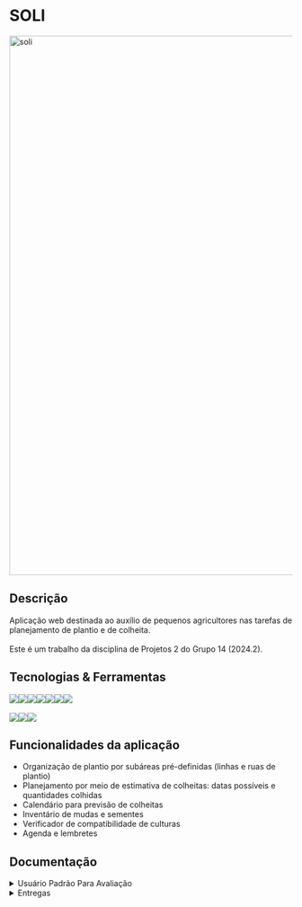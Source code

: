 # SOLI
<img width="960" alt="soli" src="https://github.com/user-attachments/assets/042b3195-8845-4e89-bdf9-a105b7110a77">

## Descrição

  Aplicação web destinada ao auxílio de pequenos agricultores nas tarefas de planejamento de plantio e de colheita. <br><br>
  Este é um trabalho da disciplina de Projetos 2 do Grupo 14 (2024.2).

## Tecnologias & Ferramentas
<div style="display: flex; align-items: center; text-decoration: green;">
  <img src="https://img.shields.io/badge/Python-F46036?style=for-the-badge&logo=python&logoColor=white&color=darkred"/>
  <img src="https://img.shields.io/badge/Django-3C3744?style=for-the-badge&logo=django&logoColor=white&color=green"/>
  <img src="https://img.shields.io/badge/javascript-3C3744?style=for-the-badge&logo=javascript&logoColor=white&color=darkorange"/>
  <img src="https://img.shields.io/badge/html5-F46036?style=for-the-badge&logo=html5&logoColor=white&color=darkred"/>
  <img src="https://img.shields.io/badge/css3-3C3744?style=for-the-badge&logo=css3&logoColor=white&color=green"/>
  <img src="https://img.shields.io/badge/Microsoft_Azure-F46036?style=for-the-badge&logo=microsoft-azure&logoColor=white&color=darkorange"/>  
  <img src="https://img.shields.io/badge/sqlite-F46036?style=for-the-badge&logo=sqlite&logoColor=white&color=darkred"/>
</div>

<br>

<div style="display: flex; align-items: center; text-decoration: none;">
  <a href="https://lavisilva.atlassian.net/jira/software/projects/GRUPO14/boards/2/backlog?atlOrigin=eyJpIjoiNzNiMGM0MWQzMDJjNDM3NmFlMDQwNDgxM2MyZDA2OTIiLCJwIjoiaiJ9">
  <img src="https://img.shields.io/badge/Jira-F46036?style=for-the-badge&logo=Jira&logoColor=white&color=darkred"/>
  </a>
    <img src="https://img.shields.io/badge/figma-3C3744?style=for-the-badge&logo=figma&logoColor=white&color=green"/>
  <a href="https://drive.google.com/drive/folders/0AKc0fMeb1Ho1Uk9PVA">
    <img src="https://img.shields.io/badge/google_drive-white?style=for-the-badge&logo=google%20drive&logoColor=white&color=darkorange"/>
  </a>

</div>

## Funcionalidades da aplicação
- Organização de plantio por subáreas pré-definidas (linhas e ruas de plantio)
- Planejamento por meio de estimativa de colheitas: datas possíveis e quantidades colhidas
- Calendário para previsão de colheitas
- Inventário de mudas e sementes
- Verificador de compatibilidade de culturas
- Agenda e lembretes
  
## Documentação 
 <details>
    <summary> Usuário Padrão Para Avaliação </summary>
   
## Login
   
   `userpadrao` <br>
   
## Senha
   
   `1234` <br>
 </details>
  <details>
    <summary> Entregas </summary>
    <br>

# SR1

## Links Importantes

- [![Projeto no Jira](https://img.shields.io/badge/Projeto_no_Jira-darkred?style=for-the-badge)](https://lavisilva.atlassian.net/jira/software/projects/GRUPO14/boards/2)
- [![Projeto no Azure](https://img.shields.io/badge/Projeto_no_Azure-green?style=for-the-badge)](https://solii.azurewebsites.net/)
- [![Histórias de Usuário & Casos de Validação](https://img.shields.io/badge/Histórias_de_Usuário_&_Casos_de_Validação-darkorange?style=for-the-badge)](https://docs.google.com/document/d/1Nlfym9ceT_gdukjQM9eDqAuaPmE5F-kmyH7DdIoZtjk/edit)
- [![Protótipo de Baixa Fidelidade](https://img.shields.io/badge/Protótipo_de_Baixa_Fidelidade-darkred?style=for-the-badge)](https://www.figma.com/design/d1f6Stw0ryJXOjsPtcDlo7/Wireframes-Kit-%5BFree%5D-(Community)?node-id=203-5106&node-type=canvas&t=cBu9eLt6sPMpZXCm-0)
- [![Protótipo de Média Fidelidade](https://img.shields.io/badge/Protótipo_de_Média_Fidelidade-green?style=for-the-badge)](https://www.canva.com/design/DAGR5xQ9w7E/_GkGlgfhM4aPaMRp7L5tnQ/view?utm_content=DAGR5xQ9w7E&utm_campaign=designshare&utm_medium=link&utm_source=editor#1)
- [![Screencast - Protótipo](https://img.shields.io/badge/Screencast_Protótipo-darkorange?style=for-the-badge)](https://drive.google.com/file/d/1Q3HtKww-fAeXLw0FFdEnYBAXwOex5T_3/view?usp=drive_link)
- [![Screencast - Azure](https://img.shields.io/badge/Screencast_Azure-darkred?style=for-the-badge)](https://drive.google.com/file/d/1J1CEi5omruilJOVKzwjWywF9sk7C5hcp/view?usp=drive_link)
- [![Planejamento de Atividades do Sistema](https://img.shields.io/badge/Planejamento_de_Atividades_do_Sistema-green?style=for-the-badge)](https://docs.google.com/document/d/1BFCtaFfXhoWzzpZ2c3dUWWdhqzVSi1nI5xYj5QMgJI4/edit)
- [![Apresentação SR1](https://img.shields.io/badge/Apresentação_SR1-darkorange?style=for-the-badge)](https://www.canva.com/design/DAGT2JFl8lI/2zvHTO7VBRy-iiGYfFIi3A/edit)


# SR2

## Links Importantes

- [![Projeto no Jira](https://img.shields.io/badge/Projeto_no_Jira-darkred?style=for-the-badge)](https://lavisilva.atlassian.net/jira/software/projects/GRUPO14/boards/2)
- [![Projeto no Azure](https://img.shields.io/badge/Projeto_no_Azure-green?style=for-the-badge)](https://solii.azurewebsites.net/)
- [![Histórias de Usuário & Casos de Validação](https://img.shields.io/badge/Histórias_de_Usuário_&_Casos_de_Validação-darkorange?style=for-the-badge)](https://docs.google.com/document/d/1Nlfym9ceT_gdukjQM9eDqAuaPmE5F-kmyH7DdIoZtjk/edit)
- [![Protótipo de Alta Fidelidade](https://img.shields.io/badge/Protótipo_de_Alta_Fidelidade-darkred?style=for-the-badge)](https://www.figma.com/proto/d1f6Stw0ryJXOjsPtcDlo7/Wireframes-Kit-%5BFree%5D-(Community)?node-id=745-1023&node-type=canvas&m=dev&scaling=scale-down&content-scaling=fixed&page-id=203%3A5106&starting-point-node-id=632%3A630&show-proto-sidebar=1)
- [![Drive com os Screencasts](https://img.shields.io/badge/Drive_com_os_Screencasts-green?style=for-the-badge)](https://drive.google.com/drive/folders/1WNxEkzC31fS-TRQKb1DeOHa5euzQOO4e)
- [![Planejamento de Atividades do Sistema](https://img.shields.io/badge/Planejamento_de_Atividades_do_Sistema-darkorange?style=for-the-badge)](https://docs.google.com/document/d/1BFCtaFfXhoWzzpZ2c3dUWWdhqzVSi1nI5xYj5QMgJI4/edit)
- [![Apresentação SR2](https://img.shields.io/badge/Apresentação_SR2-darkred?style=for-the-badge)](https://www.figma.com/slides/nFwFRpwq93yFYyWHBZEIVW/Untitled?node-id=133-199&t=VLb6SmFymtQqQUJz-1)
- [![Screencast Figma](https://img.shields.io/badge/Screencast_Figma-green?style=for-the-badge)](https://youtube.com/shorts/ZHwg5hVpICQ?feature=share)
- [![Screencast Deploy Desktop](https://img.shields.io/badge/Screencast_Deploy_Desktop-darkorange?style=for-the-badge)](https://youtu.be/O4-VSurKzjQ)
- [![Screencast Deploy Mobile](https://img.shields.io/badge/Screencast_Deploy_Mobile-darkred?style=for-the-badge)](https://youtu.be/xz1oM05wGcQ)
- [![Screencast CI/CD](https://img.shields.io/badge/Screencast_CI/CD-green?style=for-the-badge)](https://youtu.be/leGAHdq2Zjk)
- [![Screencast Testes E2E](https://img.shields.io/badge/Screencast_Testes_E2E-darkorange?style=for-the-badge)](https://www.youtube.com/watch?v=TRPo9ezChnU)

<details>
  <summary>Relato de Programação em Par</summary>
  
  <p>Durante o desenvolvimento do projeto, utilizamos a programação em par ocasionalmente, realizando chamadas pelo Discord, algumas vezes com mais de 2 integrantes. Essas sessões de programação em par foram úteis para resolver problemas complexos, aumentar a produtividade e motivação e garantir que ambos os desenvolvedores estivessem na mesma página sobre a implementação de funcionalidades críticas.</p>
  <p>No entanto, optamos por não usar essa abordagem com frequência. Isso porque algumas vezes os horários de disponibilidade não batiam e outras vees porque o trabalho sozinho era mais simples. Sendo assim, a escolha do grupo foi priorizar o trabalho individual, permitindo que cada membro pudesse se concentrar em suas tarefas específicas de forma mais autônoma. Esse equilíbrio nos proporcionou flexibilidade, ao mesmo tempo em que aproveitávamos as vantagens da colaboração em momentos-chave do projeto. Em resumo, a programação em par foi um recurso valioso, mas não predominante, ajustado conforme a necessidade do time.</p>
</details>

<details>
<summary>Print das issues</summary>
<img width="960" alt = "soli" 
src = "https://github.com/user-attachments/assets/aba29769-1863-4f2d-afae-4fcdedd00f80">
  
<img width="960" alt = "soli" 
src = "https://github.com/user-attachments/assets/d1c4ad33-611d-4498-929b-5b294a537786">



  <details>
    <summary> Equipe </summary>
    <br>
    <p><strong> Artur Sales Brasiliano - asb6@cesar.school </strong></p>
    <p><strong> Bruno Assunção da Silva - bas@cesar.school </strong></p>
    <p><strong> Darci Henrique Ayres Mendes de Carvalho - dhamc@cesar.school </strong></p>
    <p><strong> Felipe Marques Meira de Oliveira - fmmo@cesar.school </strong></p>
    <p><strong> Lais Sedicias Valença - lsv2@cesar.school </strong></p>
    <p><strong> João Pedro Aguiar Morais - jpam@cesar.school </strong></p>
    <p><strong> Lavínia Maranhão Faria da Silva - lmfs@cesar.school </strong></p>
    <p><strong> Malu de Aguiar Germani - mag@cesar.school </strong></p>
    <p><strong> Maria Eduarda Rêgo Barros - merb@cesar.school </strong></p>
    <p><strong> Marina Hoffmann Guimaraes - mhg@cesar.school </strong></p>    
  </details>
    
